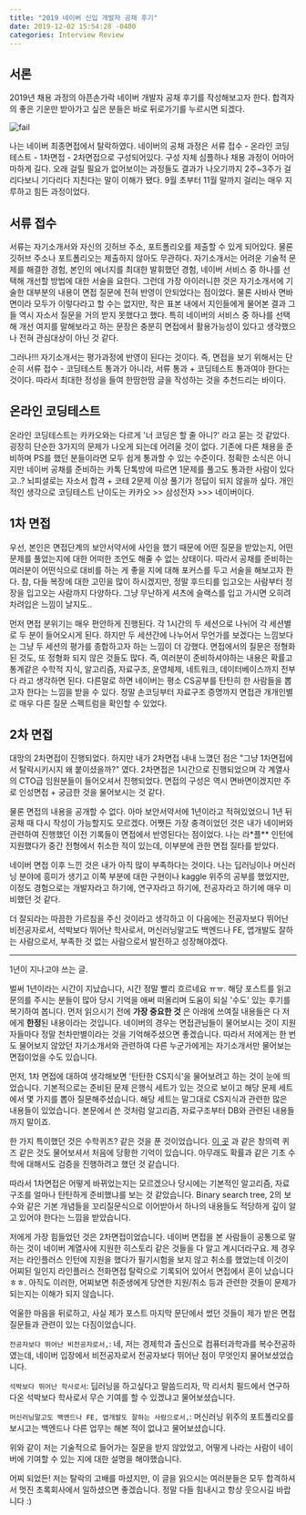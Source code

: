 ```yaml
---
title: "2019 네이버 신입 개발자 공채 후기"
date: 2019-12-02 15:54:28 -0400
categories: Interview Review
---
```


## 서론 ##
2019년 채용 과정의 아픈손가락 네이버 개발자 공채 후기를 작성해보고자 한다.
합격자의 좋은 기운만 받아가고 싶은 분들은 바로 뒤로가기를 누르시면 되겠다.

![fail](https://i.imgur.com/G0kfTwF.png)

나는 네이버 최종면접에서 탈락하였다.
네이버의 공채 과정은 서류 접수 - 온라인 코딩테스트 - 1차면접 - 2차면접으로 구성되어있다.
구성 자체 심플하나 채용 과정이 어마어마하게 길다.
오래 걸릴 필요가 없어보이는 과정들도 결과가 나오기까지 2주~3주가 걸리다보니 기다리다 지친다는 말이 이해가 됐다.
9월 초부터 11월 말까지 걸리는 매우 지루하고 힘든 과정이었다.

## 서류 접수 ##
서류는 자기소개서와 자신의 깃허브 주소, 포트폴리오를 제출할 수 있게 되어있다.
물론 깃허브 주소나 포트폴리오는 제출하지 않아도 무관하다.
자기소개서는 어려운 기술적 문제를 해결한 경험, 본인의 에너지를 최대한 발휘했던 경험, 네이버 서비스 중 하나를 선택해 개선할 방법에 대한 서술을 요한다.
그런데 가장 아이러니한 것은 자기소개서에 기술한 대부분의 내용이 면접 질문에 전혀 반영이 안되었다는 점이었다.
물론 사바사 면바면이라 모두가 이렇다라고 할 수는 없지만, 작은 표본 내에서 지인들에게 물어본 결과 그들 역시 자소서 질문을 거의 받지 못했다고 했다.
특히 네이버의 서비스 중 하나를 선택해 개선 여지를 말해보라고 하는 문장은 충분히 면접에서 활용가능성이 있다고 생각했으나 전혀 관심대상이 아닌 것 같다.

그러나!!! 자기소개서는 평가과정에 반영이 된다는 것이다.
즉, 면접을 보기 위해서는 단순히 서류 접수 - 코딩테스트 통과가 아니라, 서류 통과 + 코딩테스트 통과여야 한다는 것이다.
따라서 최대한 정성을 들여 한땀한땀 글을 작성하는 것을 추천드리는 바이다.

## 온라인 코딩테스트 ##
온라인 코딩테스트는 카카오와는 다르게 '너 코딩은 할 줄 아니?' 라고 묻는 것 같았다.
굉장히 단순한 3가지의 문제가 나오게 되는데 어려울 것이 없다.
기존에 다른 채용을 준비하며 PS를 했던 분들이라면 모두 쉽게 통과할 수 있는 수준이다.
정확한 소식은 아니지만 네이버 공채를 준비하는 카톡 단톡방에 따르면 1문제를 풀고도 통과한 사람이 있다고..?
뇌피셜로는 자소서 합격 + 코테 2문제 이상 풀기가 정답이 되지 않을까 싶다.
개인적인 생각으로 코딩테스트 난이도는 카카오 >> 삼성전자 >>> 네이버이다.

## 1차 면접 ##
우선, 본인은 면접단계의 보안서약서에 사인을 했기 때문에 어떤 질문을 받았는지, 어떤 문제를 풀었는지에 대한 어떠한 조언도 해줄 수 없는 상태이다.
따라서 공채를 준비하는 여러분이 어떤식으로 대비를 하는 게 좋을 지에 대해 포커스를 두고 서술을 해보고자 한다.
참, 다들 복장에 대한 고민을 많이 하시겠지만, 정말 후드티를 입고오는 사람부터 정장을 입고오는 사람까지 다양하다.
그냥 무난하게 셔츠에 슬랙스를 입고 가시면 오히려 차려입은 느낌이 날지도..

먼저 면접 분위기는 매우 편안하게 진행된다.
각 1시간의 두 세션으로 나뉘어 각 세션별로 두 분이 들어오시게 된다.
하지만 두 세션간에 나누어서 무언가를 보겠다는 느낌보다는 그냥 두 세션의 평가를 종합하고자 하는 느낌이 더 강했다.
면접에서의 질문은 정형화된 것도, 또 정형화 되지 않은 것들도 많다.
즉, 여러분이 준비하셔야하는 내용은 확률고 통계같은 수학적 지식, 알고리즘, 자료구조, 운영체제, 네트워크, 데이터베이스까지 전부 다 라고 생각하면 된다.
다른말로 하면 네이버는 평소 CS공부를 탄탄히 한 사람들을 뽑고자 한다는 느낌을 받을 수 있다.
정말 손코딩부터 자료구조 증명까지 면접관 개개인별로 매우 다른 질문 스펙트럼을 확인할 수 있었다.

## 2차 면접 ##
대망의 2차면접이 진행되었다.
하지만 내가 2차면접 내내 느꼈던 점은 "그냥 1차면접에서 탈락시키시지 왜 붙이셨을까?" 였다.
2차면접은 1시간으로 진행되었으며 각 계열사의 CTO급 임원분들이 들어오셔서 진행되었다.
면접의 구성은 역시 면바면이겠지만 주로 인성면접 + 궁금한 것을 물어보시는 것 같다.

물론 면접의 내용을 공개할 수 없다.
아마 보안서약서에 1년이라고 적혀있었으니 1년 뒤 공채 때 다시 작성이 가능할지도 모르겠다.
어쨋든 가장 충격이었던 것은 내가 네이버와 관련하여 진행했던 이전 기록들이 면접에서 반영된다는 점이었다.
나는 라*플** 인턴에 지원했다가 중간 전형에서 취소한 적이 있는데, 이부분에 관한 면접 질타를 받았다.

네이버 면접 이후 느낀 것은 내가 아직 많이 부족하다는 것이다.
나는 딥러닝이나 머신러닝 분야에 흥미가 생기고 이쪽 부분에 대한 구현이나 kaggle 위주의 공부를 했었지만,
이정도 경험으로는 개발자라고 하기에, 연구자라고 하기에, 전공자라고 하기에 매우 미비했던 것 같다.

더 잘되라는 따끔한 가르침을 주신 것이라고 생각하고 이 다음에는
전공자보다 뛰어난 비전공자로서, 석박보다 뛰어난 학사로서, 머신러닝말고도 백엔드나 FE, 앱개발도 잘하는 사람으로서,
부족한 것 없는 사람으로서 발전하고 성장해야겠다.

--------------------------------------

1년이 지나고야 쓰는 글.

벌써 1년이라는 시간이 지났습니다, 시간 정말 빨리 흐르네요 ㅠㅠ.
해당 포스트를 읽고 문의를 주시는 분들이 많아 당시 기억을 애써 떠올리며 도움이 되실 '수도' 있는 후기를 복기하여 봅니다.
먼저 읽으시기 전에 **가장 중요한 것** 은 아래에 쓰여질 내용들은 다 저에게 **한정**된 내용이라는 것입니다.
네이버의 경우는 면접관님들이 물어보시는 것이 지원자들마다 정말 천차만별이라는 것을 기억해주셨으면 좋겠습니다.
따라서 저에게는 한 번도 물어보지 않았던 자기소개서와 관련하여 다른 누군가에게는 자기소개서만 물어보는 면접이었을 수도 있습니다.

먼저, 1차 면접에 대하여 생각해보면 '탄탄한 CS지식'을 물어보려고 하는 것이 눈에 띄었습니다.
기본적으로는 준비된 문제 은행식 세트가 있는 것으로 보이고 해당 문제 세트에서 몇 가지를 뽑아 질문해주셨습니다.
해당 세트는 말그대로 CS지식과 관련한 많은 내용들이 있었습니다.
본문에서 쓴 것처럼 알고리즘, 자료구조부터 DB와 관련된 내용들까지 말이죠.

한 가지 특이했던 것은 수학퀴즈? 같은 것을 푼 것이었습니다.
[이 곳](https://blog.naver.com/askmrkwon/220789622540) 과 같은 창의력 퀴즈 같은 것도 물어보셔서 처음에 당황한 기억이 있습니다.
아무래도 확률과 같은 기초 수학에 대해서도 검증을 진행하려고 했던 것 같습니다.

따라서 1차면접은 어떻게 바뀌었는지는 모르겠으나 당시에는 기본적인 알고리즘, 자료구조를 얼마나 탄탄하게 준비했냐를 보는 것 같았습니다.
Binary search tree, 2의 보수와 같은 기본 개념들을 꼬리질문식으로 이어받아서 하나의 내용들도 적당하게 깊이 알고 있어야 한다는 느낌을 받았습니다.

저에게 가장 힘들었던 것은 2차면접이었습니다.
네이버 면접을 본 사람들이 공통으로 말하는 것이 네이버 계열사에 지원한 히스토리 같은 것들을 다 알고 계시더라구요.
제 경우 저는 라인플러스 인턴에 지원을 했다가 필기시험을 보지 않고 취소를 했었는데 이것이 어찌된 일인지 라인플러스 전화면접 탈락으로 기록되어 있어서 면접에서 혼이 났습니다 ㅎㅎ.
아직도 이러한, 어찌보면 취준생에게 당연한 지원/취소 등과 관련한 것들이 문제가 되는지는 이해가 되지 않습니다.

억울한 마음을 뒤로하고, 사실 제가 포스트 마지막 문단에서 썼던 것들이 제가 받은 면접 질문들과 관련이 있는 다짐이었습니다.

`전공자보다 뛰어난 비전공자로서,`: 네, 저는 경제학과 출신으로 컴퓨터과학과를 복수전공하였는데, 네이버 입장에서 비전공자로서 전공자보다 뛰어난 점이 무엇인지 물어보셨었습니다.

`석박보다 뛰어난 학사로서`: 딥러닝을 하고싶다고 말씀드리자, 막 리서치 필드에서 연구하다온 석박보다 학사로서 무슨 기여를 할 수 있겠냐고 물어보셨습니다.

`머신러닝말고도 백엔드나 FE, 앱개발도 잘하는 사람으로서,`: 머신러닝 위주의 포트폴리오를 보시고는 백엔드나 다른 업무는 해본 적이 없냐고 물어보셨습니다.

위와 같이 저는 기술적으로 들어가는 질문을 받지 않았었고, 어떻게 나라는 사람이 네이버에 기여할 수 있는 지에 대한 설명을 해야했습니다.

어찌 되었든! 저는 탈락의 고배를 마셨지만, 이 글을 읽으시는 여러분들은 모두 합격하셔서 멋진 초록회사에서 일하셨으면 좋겠습니다.
정말 다들 힘내시고 항상 웃으시길 바랍니다 :)

